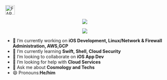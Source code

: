 <a href="https://dev.to/farazul">
  <img src="https://d2fltix0v2e0sb.cloudfront.net/dev-badge.svg" alt="FARAZUL HODA's DEV Profile" height="30" width="30">
 </a>
    
<p align='center'>
    <img src="https://gidigi.com/cdn/love.gif">
<p align='center'>
    <img src="https://github-readme-stats.vercel.app/api/top-langs/?username=farazul&show_icons=true&title_color=ffffff&icon_color=2A75CF&text_color=daf7dc&bg_color=191919">
  
- 🔭 I’m currently working on <b>iOS Development, Linux/Network & Firewall Administration, AWS,GCP </b>
- 🌱 I’m currently learning <b>Swift, Shell, Cloud Security</b>
- 👯 I’m looking to collaborate on <b>iOS App Dev</b>
- 🤔 I’m looking for help with <b>Cloud Services</b>
- 💬 Ask me about <b>Cosmology and Techs</b>
- 😄 Pronouns:<b>He/him</b>
</p>
